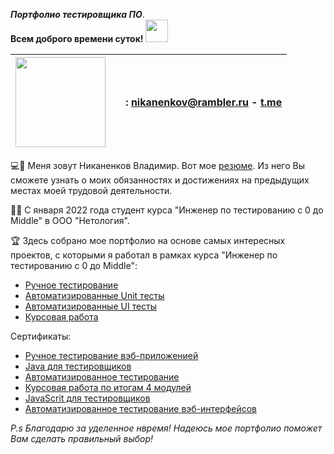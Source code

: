 ***Портфолио тестировщика ПО***.  
**Всем доброго времени суток!** <img src="https://camo.githubusercontent.com/e8e7b06ecf583bc040eb60e44eb5b8e0ecc5421320a92929ce21522dbc34c891/68747470733a2f2f6d656469612e67697068792e636f6d2f6d656469612f6876524a434c467a6361737252346961377a2f67697068792e676966" width="36">

|<img src="https://user-images.githubusercontent.com/105923354/220066130-82e30fcb-7752-4704-a080-34a55b942f33.png" width="144">|<img src="https://user-images.githubusercontent.com/105923354/220086475-5e945f9d-2ba4-4fba-a05f-2b45570ae823.png" width="12"> : nikanenkov@rambler.ru - [t.me](t.me/zenitfan88)|
|------|--------|


💻👦 Меня зовут Никаненков Владимир. Вот мое [резюме](https://docs.google.com/document/d/1A_CAwkzKSLEhEuNETfaKPch-n7CSGwlgoaXSOTAAYJI/edit?usp=sharing). Из него Вы сможете узнать о моих обязанностях и достижениях на предыдущих местах моей трудовой деятельности.

👨‍🏫 С января 2022 года студент курса "Инженер по тестированию с 0 до Middle" в ООО "Нетология".

🏆 Здесь собрано мое портфолио на основе самых интересных проектов, с которыми я работал в рамках курса "Инженер по тестированию с 0 до Middle":  
 - [Ручное тестирование](https://github.com/zenitfan88/Portfolio_Nikanenkov_Vladimir/blob/main/documents/manualTesting.md)  
 - [Автоматизированные Unit тесты](https://github.com/zenitfan88/Portfolio_Nikanenkov_Vladimir/blob/main/documents/unitTesting.md)  
 - [Автоматизированные UI тесты](https://github.com/zenitfan88/Portfolio_Nikanenkov_Vladimir/blob/main/documents/e2eTesting.md)  
 - [Курсовая работа](https://github.com/zenitfan88/Portfolio_Nikanenkov_Vladimir/blob/main/documents/courseWork.md)  


Сертификаты:  
- [Ручное тестирование вэб-приложенией](https://github.com/zenitfan88/Portfolio_Nikanenkov_Vladimir/blob/main/documents/certificate/manualTesting.pdf)  
- [Java для тестировщиков](https://github.com/zenitfan88/Portfolio_Nikanenkov_Vladimir/blob/main/documents/certificate/Java.pdf)  
- [Автоматизированное тестирование](https://github.com/zenitfan88/Portfolio_Nikanenkov_Vladimir/blob/main/documents/certificate/autoTestingJava.pdf)  
- [Курсовая работа по итогам 4 модулей](https://github.com/zenitfan88/Portfolio_Nikanenkov_Vladimir/blob/main/documents/certificate/courseWork.pdf)  
- [JavaScrit для тестировщиков](https://github.com/zenitfan88/Portfolio_Nikanenkov_Vladimir/blob/main/documents/certificate/JavaScript.pdf)  
- [Автоматизированное тестирование вэб-интерфейсов](https://github.com/zenitfan88/Portfolio_Nikanenkov_Vladimir/blob/main/documents/certificate/autoTestingJavaScript.pdf)  

*P.s Благодарю за уделенное нвремя! Надеюсь мое портфолио поможет Вам сделать правильный выбор!*
